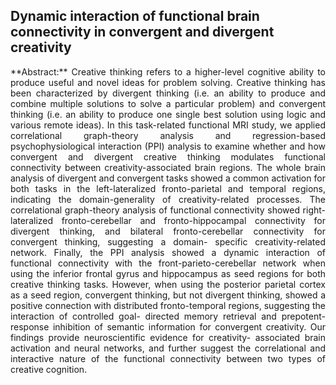 ## Dynamic interaction of functional brain connectivity in convergent and divergent creativity

<p align="justify">
**Abstract:** Creative thinking refers to a higher-level cognitive ability to produce useful and novel ideas for problem solving. Creative thinking has been characterized by divergent thinking (i.e. an ability to produce and combine multiple solutions to solve a particular problem) and convergent thinking (i.e. an ability to produce one single best solution using logic and various remote ideas). In this task-related functional MRI study, we applied correlational graph-theory analysis and regression-based psychophysiological interaction (PPI) analysis to examine whether and how convergent and divergent creative thinking modulates functional connectivity between creativity-associated brain regions. The whole brain analysis of divergent and convergent tasks showed a common activation for both tasks in the left-lateralized fronto-parietal and temporal regions, indicating the domain-generality of creativity-related processes. The correlational graph-theory analysis of functional connectivity showed right-lateralized fronto-cerebellar and fronto-hippocampal connectivity for divergent thinking, and bilateral fronto-cerebellar connectivity for convergent thinking, suggesting a domain- specific creativity-related network. Finally, the PPI analysis showed a dynamic interaction of functional connectivity with the front-parieto-cerebellar network when using the inferior frontal gyrus and hippocampus as seed regions for both creative thinking tasks. However, when using the posterior parietal cortex as a seed region, convergent thinking, but not divergent thinking, showed a positive connection with distributed fronto-temporal regions, suggesting the interaction of controlled goal- directed memory retrieval and prepotent-response inhibition of semantic information for convergent creativity. Our findings provide neuroscientific evidence for creativity- associated brain activation and neural networks, and further suggest the correlational and interactive nature of the functional connectivity between two types of creative cognition.
</p>
